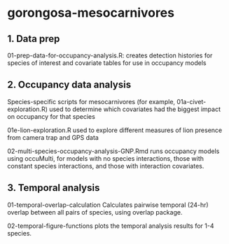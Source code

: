 # gorongosa-mesocarnivores

## 1. Data prep

01-prep-data-for-occupancy-analysis.R: creates detection histories for species of interest and covariate tables for use in occupancy models

## 2. Occupancy data analysis

Species-specific scripts for mesocarnivores (for example, 01a-civet-exploration.R) used to determine which covariates had the biggest impact on occupancy for that species

01e-lion-exploration.R used to explore different measures of lion presence from camera trap and GPS data

02-multi-species-occupancy-analysis-GNP.Rmd runs occupancy models using occuMulti, for models with no species interactions, those with constant species interactions, and those with interaction covariates. 

## 3. Temporal analysis

01-temporal-overlap-calculation Calculates pairwise temporal (24-hr) overlap between all pairs of species, using overlap package.

02-temporal-figure-functions plots the temporal analysis results for 1-4 species. 